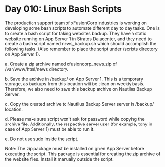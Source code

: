# Day 010: Linux Bash Scripts

The production support team of xFusionCorp Industries is working on developing some bash scripts to automate different day to day tasks. One is to create a bash script for taking websites backup. They have a static website running on App Server 1 in Stratos Datacenter, and they need to create a bash script named news_backup.sh which should accomplish the following tasks. (Also remember to place the script under /scripts directory on App Server 1).



a. Create a zip archive named xfusioncorp_news.zip of /var/www/html/news directory.


b. Save the archive in /backup/ on App Server 1. This is a temporary storage, as backups from this location will be clean on weekly basis. Therefore, we also need to save this backup archive on Nautilus Backup Server.


c. Copy the created archive to Nautilus Backup Server server in /backup/ location.


d. Please make sure script won't ask for password while copying the archive file. Additionally, the respective server user (for example, tony in case of App Server 1) must be able to run it.


e. Do not use sudo inside the script.

Note:
The zip package must be installed on given App Server before executing the script. This package is essential for creating the zip archive of the website files. Install it manually outside the script.
